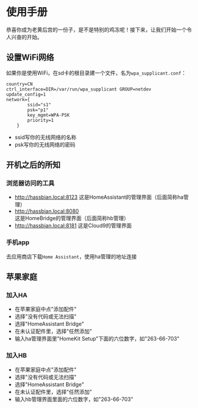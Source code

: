 # 使用手册

恭喜你成为老黄后宫的一份子，是不是特别的鸡冻呢！接下来，让我们开始一个令人兴奋的开始。

## 设置WiFi网络

如果你是使用WiFi，在sd卡的根目录建一个文件，名为```wpa_supplicant.conf```：

```
country=CN
ctrl_interface=DIR=/var/run/wpa_supplicant GROUP=netdev
update_config=1
network={
        ssid="s1"
        psk="p1"
        key_mgmt=WPA-PSK
        priority=1
    }
```

* ssid写你的无线网络的名称
* psk写你的无线网络的密码

## 开机之后的所知

### 浏览器访问的工具

* http://hassbian.local:8123 这是HomeAssistant的管理界面（后面简称ha管理）
* http://hassbian.local:8080 这是HomeBridge的管理界面（后面简称hb管理）
* http://hassbian.local:8181 这是Cloud9的管理界面

### 手机app

去应用商店下载```Home Assistant```，使用ha管理的地址连接

## 苹果家庭

### 加入HA

* 在苹果家庭中点"添加配件"
* 选择"没有代码或无法扫描"
* 选择"HomeAssistant Bridge"
* 在未认证配件里，选择"任然添加"
* 输入ha管理界面里"HomeKit Setup"下面的六位数字，如"263-66-703"

### 加入HB

* 在苹果家庭中点"添加配件"
* 选择"没有代码或无法扫描"
* 选择"HomeAssistant Bridge"
* 在未认证配件里，选择"任然添加"
* 输入hb管理界面里面的六位数字，如"263-66-703"

